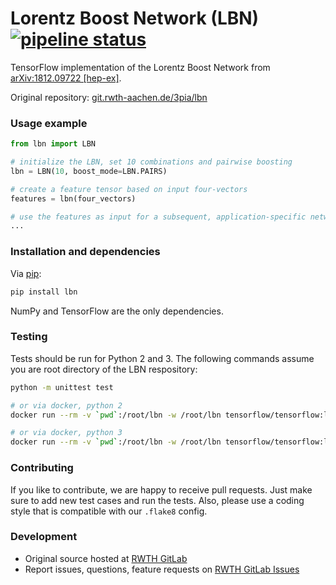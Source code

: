# Lorentz Boost Network (LBN) [![pipeline status](https://git.rwth-aachen.de/3pia/lbn/badges/master/pipeline.svg)](https://git.rwth-aachen.de/3pia/lbn/pipelines)

TensorFlow implementation of the Lorentz Boost Network from [arXiv:1812.09722 [hep-ex]](https://arxiv.org/abs/1812.09722).

Original repository: [git.rwth-aachen.de/3pia/lbn](https://git.rwth-aachen.de/3pia/lbn)


### Usage example

```python
from lbn import LBN

# initialize the LBN, set 10 combinations and pairwise boosting
lbn = LBN(10, boost_mode=LBN.PAIRS)

# create a feature tensor based on input four-vectors
features = lbn(four_vectors)

# use the features as input for a subsequent, application-specific network
...
```


### Installation and dependencies

Via [pip](https://pypi.python.org/pypi/lbn):

```bash
pip install lbn
```

NumPy and TensorFlow are the only dependencies.


### Testing

Tests should be run for Python 2 and 3. The following commands assume you are root directory of the LBN respository:

```bash
python -m unittest test

# or via docker, python 2
docker run --rm -v `pwd`:/root/lbn -w /root/lbn tensorflow/tensorflow:latest python -m unittest test

# or via docker, python 3
docker run --rm -v `pwd`:/root/lbn -w /root/lbn tensorflow/tensorflow:latest-py3 python -m unittest test
```


### Contributing

If you like to contribute, we are happy to receive pull requests. Just make sure to add new test cases and run the tests. Also, please use a coding style that is compatible with our `.flake8` config.


### Development

- Original source hosted at [RWTH GitLab](https://git.rwth-aachen.de/3pia/lbn)
- Report issues, questions, feature requests on [RWTH GitLab Issues](https://git.rwth-aachen.de/3pia/lbn/issues)
